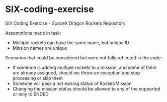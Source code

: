 # SIX-coding-exercise
SIX Coding Exercise - SpaceX Dragon Rockets Repository

Assumptions made in task:
- Multiple rockets can have the same name, but unique ID
- Mission names are unique 


Scenarios that could be considered but were not fully reflected in the code:
- If someone is adding multiple rockets to a mission, and some of them are already assigned,
 should we throw an exception and stop processing or skip them
- Someone will pass a not exising status of Rocket/Mission
- Changing the mission status should be allowed to any of the supported or only to ENDED